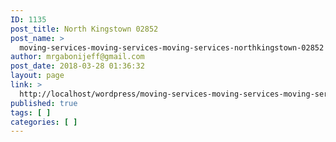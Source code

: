 ```yaml
---
ID: 1135
post_title: North Kingstown 02852
post_name: >
  moving-services-moving-services-moving-services-northkingstown-02852
author: mrgabonijeff@gmail.com
post_date: 2018-03-28 01:36:32
layout: page
link: >
  http://localhost/wordpress/moving-services-moving-services-moving-services-northkingstown-02852/
published: true
tags: [ ]
categories: [ ]
---
```

